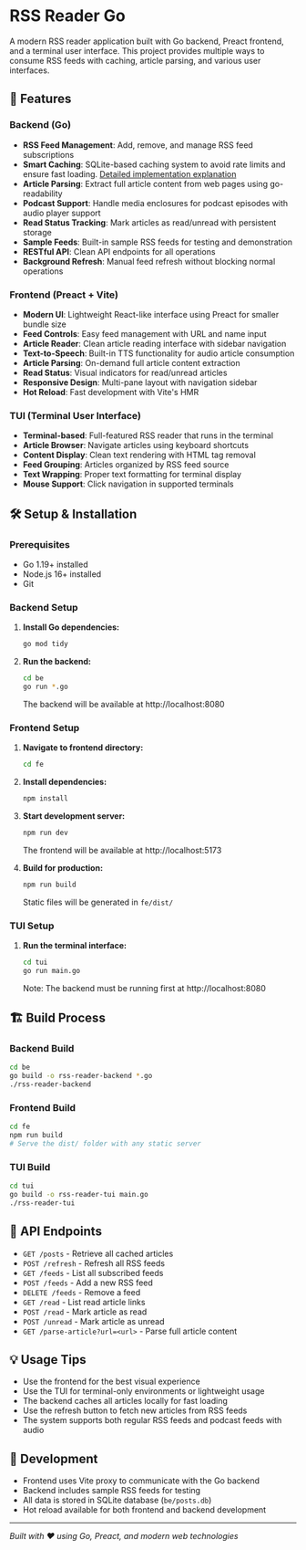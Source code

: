 # RSS Reader Go

A modern RSS reader application built with Go backend, Preact frontend, and a terminal user interface. This project provides multiple ways to consume RSS feeds with caching, article parsing, and various user interfaces.

## 🚀 Features

### Backend (Go)

- **RSS Feed Management**: Add, remove, and manage RSS feed subscriptions
- **Smart Caching**: SQLite-based caching system to avoid rate limits and ensure fast loading. [Detailed implementation explanation](be/readme.md)
- **Article Parsing**: Extract full article content from web pages using go-readability
- **Podcast Support**: Handle media enclosures for podcast episodes with audio player support
- **Read Status Tracking**: Mark articles as read/unread with persistent storage
- **Sample Feeds**: Built-in sample RSS feeds for testing and demonstration
- **RESTful API**: Clean API endpoints for all operations
- **Background Refresh**: Manual feed refresh without blocking normal operations

### Frontend (Preact + Vite)

- **Modern UI**: Lightweight React-like interface using Preact for smaller bundle size
- **Feed Controls**: Easy feed management with URL and name input
- **Article Reader**: Clean article reading interface with sidebar navigation
- **Text-to-Speech**: Built-in TTS functionality for audio article consumption
- **Article Parsing**: On-demand full article content extraction
- **Read Status**: Visual indicators for read/unread articles
- **Responsive Design**: Multi-pane layout with navigation sidebar
- **Hot Reload**: Fast development with Vite's HMR

### TUI (Terminal User Interface)

- **Terminal-based**: Full-featured RSS reader that runs in the terminal
- **Article Browser**: Navigate articles using keyboard shortcuts
- **Content Display**: Clean text rendering with HTML tag removal
- **Feed Grouping**: Articles organized by RSS feed source
- **Text Wrapping**: Proper text formatting for terminal display
- **Mouse Support**: Click navigation in supported terminals

## 🛠️ Setup & Installation

### Prerequisites

- Go 1.19+ installed
- Node.js 16+ installed
- Git

### Backend Setup

1. **Install Go dependencies:**

   ```sh
   go mod tidy
   ```

2. **Run the backend:**
   ```sh
   cd be
   go run *.go
   ```
   The backend will be available at http://localhost:8080

### Frontend Setup

1. **Navigate to frontend directory:**

   ```sh
   cd fe
   ```

2. **Install dependencies:**

   ```sh
   npm install
   ```

3. **Start development server:**

   ```sh
   npm run dev
   ```

   The frontend will be available at http://localhost:5173

4. **Build for production:**
   ```sh
   npm run build
   ```
   Static files will be generated in `fe/dist/`

### TUI Setup

1. **Run the terminal interface:**
   ```sh
   cd tui
   go run main.go
   ```
   Note: The backend must be running first at http://localhost:8080

## 🏗️ Build Process

### Backend Build

```sh
cd be
go build -o rss-reader-backend *.go
./rss-reader-backend
```

### Frontend Build

```sh
cd fe
npm run build
# Serve the dist/ folder with any static server
```

### TUI Build

```sh
cd tui
go build -o rss-reader-tui main.go
./rss-reader-tui
```

## 📡 API Endpoints

- `GET /posts` - Retrieve all cached articles
- `POST /refresh` - Refresh all RSS feeds
- `GET /feeds` - List all subscribed feeds
- `POST /feeds` - Add a new RSS feed
- `DELETE /feeds` - Remove a feed
- `GET /read` - List read article links
- `POST /read` - Mark article as read
- `POST /unread` - Mark article as unread
- `GET /parse-article?url=<url>` - Parse full article content

## 💡 Usage Tips

- Use the frontend for the best visual experience
- Use the TUI for terminal-only environments or lightweight usage
- The backend caches all articles locally for fast loading
- Use the refresh button to fetch new articles from RSS feeds
- The system supports both regular RSS feeds and podcast feeds with audio

## 🔧 Development

- Frontend uses Vite proxy to communicate with the Go backend
- Backend includes sample RSS feeds for testing
- All data is stored in SQLite database (`be/posts.db`)
- Hot reload available for both frontend and backend development

---

_Built with ❤️ using Go, Preact, and modern web technologies_
